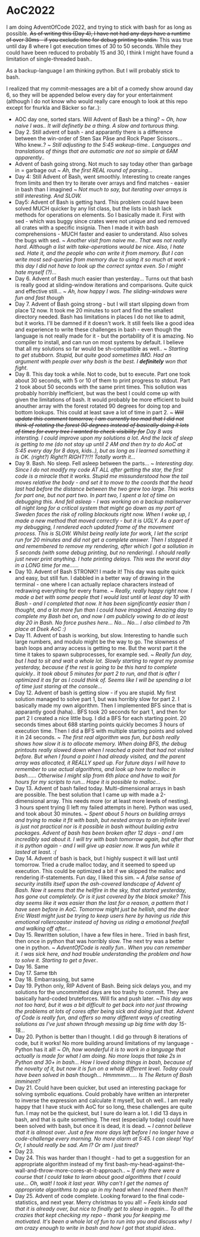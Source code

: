 
# AoC2022
I am doing AdventOfCode 2022, and trying to stick with bash for as long as possible. ~~As of writing this (Day 4), I have not had any days have a runtime of over 30ms - if you exclude time for debug printing to stdin.~~ This was true until day 8 where I got execution times of 30 to 50 seconds. While they could have been reduced to probably 15 and 30, I think I might have found a limitation of single-threaded bash..

As a backup-language I am thinking python. But I will probably stick to bash.

I realized that my commit-messages are a bit of a comedy show around day 6, so they will be appended below every day for your entertainment (although I do not know who would really care enough to look at this repo except for fnurkla and Bäcker so far..):

 * AOC day one, sorted stars. Will Advent of Bash be a thing? ~ *Oh, how naive I was.. It will definetly be a thing. A slow and torturous thing.*
 * Day 2. Still advent of bash - and apparantly there is a difference between the win-order of Sten Sax Påse and Rock Paper Scissors... Who knew..? ~ *Still adjusting to the 5:45 wakeup-time.. Languages and translations of things that are automatic are not so simple at 6AM apparently..*
 * Advent of bash going strong. Not much to say today other than garbage in = garbage out ~ *Ah, the first REAL round of parsing...*
 * Day 4: Still Advent of Bash, went smoothly. Interesting to create ranges from limits and then try to iterate over arrays and find matches - easier in bash than I imagined ~ *Not much to say, but iterating over arrays is still interesting. And SLOW.*
 * Day5: Advent of Bash is getting hard. This problem could have been solved MUCH quicker by any list class, but the lists in bash lack methods for operations on elements. So I basically made it. First with sed - which was buggy since crates were not unique and sed removed all crates with a specific insignia. Then I made it with bash comprehensions - MUCH faster and easier to understand. Also solves the bugs with sed. ~ *Another visit from naive me.. That was not really hard. Although a list with take-operations would be nice. Also, I hate sed. Hate it, and the people who can write it from memory. But I can write most sed-queries from memory due to using it so much at work - this day I did not have to look up the correct syntax even. So I might hate myself (?)...*
 * Day 6. Advent of Bash much easier than yesterday... Turns out that bash is really good at sliding-window iterations and comparisons. Quite quick and effective still... ~ *Ah, how happy I was. The sliding-windows were fun and fast though*
 * Day 7. Advent of Bash going strong - but I will start slipping down from place 12 now. It took me 20 minutes to sort and find the smallest directory needed. Bash has limitations in places I do not like to admit, but it works. I'll be damned if it doesn't work. It still feels like a good idea and experience to write these challenges in bash - even though the language is not really made for it - but the portability of it is amazing. No compiler to install, and can run on most systems by default. I believe that all my solutions so far would be sh-compatible as well.. ~ *Starting to get stubborn. Stupid, but quite good sometimes IMO. Had an argument with people over why bash is the best. I **definitely** won that fight.*
 * Day 8. This day took a while. Not to code, but to execute. Part one took about 30 seconds, with 5 or 10 of them to print progress to stdout. Part 2 took about 50 seconds with the same print times. This sollution was probably horribly inefficient, but was the best I could come up with given the limitations of bash. It would probably be more efficient to build anouther array with the forest rotated 90 degrees for doing top and bottom lookups. This could at least save a lot of time in part 2. ~ ~~*Will update this comment tomorrow, I am currently too mad that I did not think of rotating the forest 90 degrees instead of basically doing it lots of times for every tree I wanted to check visibility for*~~ *Day 8 was intersting. I could improve upon my solutions a lot. And the lack of sleep is getting to me (do not stay up until 2 AM and then try to do AoC at 5:45 every day for 8 days, kids..), but as long as I learned something it is OK. (right?) Right?! RIGHT?!?! Totally worth it...*
 * Day 9. Bash. No sleep. Fell asleep between the parts... ~ *Interesting day. Since I do not modify my code AT ALL after getting the star, the first code is a miracle that it works. Stupid me missunderstood how the tail moves relative the body - and set it to move to the coords that the head last had before the distance between the two grew too large. This works for part one, but not part two. In part two, I spent a lot of time on debugging this. And fell asleep - I was working on a backup mailserver all night long for a critical system that might go down as my part of Sweden faces the risk of rolling blackouts right now. When I woke up, I made a new method that moved correctly - but it is UGLY. As a part of my debugging, I rendered each updated frame of the movement process. This is SLOW. Whilst being really late for work, I let the script run for 20 minutes and did not get a complete answer. Then I stopped it and remembered to remove my rendering, after which I got a sollution in 5 seconds (with some debug printing, but no rendering). I should really just never print anything. I hate printing delays. This was the worst day in a LONG time for me......*
 * Day 10. Advent of Bash STRONK!! I made it! This day was quite quick and easy, but still fun. I dabbled in a better way of drawing in the terminal - one where I can actually replace characters instead of redrawing everything for every frame. ~ *Really, really happy right now. I made a bet with some people that I would last until at least day 10 with Bash - and I completed that now. It has been significantly easier than I thought, and a lot more fun than I could have imagined. Amazing day to complete my Bash bet on, and now I am publicly vowing to do at least day 20 in Bash. No force pushes here... No... No... I also climbed to 7th place at Dsek AoC :)*
 * Day 11. Advent of bash is working, but slow. Interesting to handle such large numbers, and modulo might be the way to go. The slowness of bash loops and array access is getting to me. But the worst part it the time it takes to spawn subprocesses, for example sed. ~ *Really fun day, but I had to sit and wait a whole lot. Slowly starting to regret my promise yesterday, because if the rest is going to be this hard to complete quickly.. It took about 5 minutes for part 2 to run, and that is after I optimized it as far as I could think of. Seems like I will be spending a lot of time just staring at the console...*
 * Day 12. Advent of bash is getting slow - if you are stupid. My first solution managed to solve part 1, but was horribly slow for part 2. I basically made my own algorithm. Then I implemented BFS since that is apparantly good (haha).. BFS took 20 seconds for part 1, and then for part 2 I created a nice little bug. I did a BFS for each starting point. 20 seconds times about 688 starting points quickly becomes 3 hours of execution time. Then I did a BFS with multiple starting points and solved it in 24 seconds. ~ *The first real algorithm was fun, but bash really shows how slow it is to allocate memory. When doing BFS, the debug printouts really slowed down when I reached a point that had not visited before. But when I found a point I had already visited, and the parent array was allocated, it REALLY sped up. For future days I will have to remember to use actual algorithms, and look up how to malloc in bash...... Otherwise I might slip from 6th place and have to wait for hours for my scripts to run... Hope it is possible to malloc...*
 * Day 13. Advent of bash failed today. Multi-dimensional arrays in bash are possible. The best solution that I came up with made a 2-dimensional array. This needs more (or at least more levels of nesting). 3 hours spent trying (I left my failed attempts in here). Python was used, and took about 30 minutes. ~ *Spent about 5 hours on building arrays and trying to make it fit with bash, but nested arrays to an infinite level is just not practical nor is it possible in bash without building extra packages. Advent of bash has been broken after 12 days - and I am incredibly sad about it. I will try with bash tomorrow again, but after that it is python again - and I will give up easier now. It was fun while it lasted at least. :(*
 * Day 14. Advent of bash is back, but I highly suspect it will last until tomorrow. Tried a crude malloc today, and it seemed to speed up execution. This could be optimized a bit if we skipped the malloc and rendering if-statements. Fun day, I liked this sim. ~ *A false sense of security instills itself upon the ash-covered landscape of Advent of Bash. Now it seems that the hellfire in the sky, that started yesterday, has gone out completely. Or is it just covered by the black smoke? This day seems like it was easier than the last for a reason, a pattern that I have seen before in AoC. Tomorrow might just be hellish, and the dear Eric Wastl might just be trying to keep users here by having us ride this emotional rollercoaster instead of having us riding a emotional freefall and walking off after...*
 * Day 15. Rewritten solution, I have a few files in here.. Tried in bash first, then once in python that was horribly slow. The next try was a better one in python. ~ *AdventOfCode is really fun.. When you can remember it. I was sick here, and had trouble understanding the problem and how to solve it. Starting to get a fever..*
 * Day 16. Same
 * Day 17. Same tbh
 * Day 18. Embarrassing, but same
 * Day 19. Python only, RIP Advent of Bash. Being sick delays you, and my solutions for the uncommitted days are too trashy to commit. They are basically hard-coded bruteforces. Will fix and push later. ~*This day was not too hard, but it was a bit difficult to get back into not just throwing the problems at lots of cores after being sick and doing just that. Advent of Code is really fun, and offers so many different ways of creating solutions as I've just shown through messing up big time with day 15-18...*
 * Day 20. Python is better than I thought. I did go through 8 iterations of code, but it works! No more building around limitations of my language - Python has it all! ~ *Oh, how wonderful it is to work in a language that actually is made for what I am doing. No more loops that take 2s in Python and 30+ in bash... How I loved doing things in bash, because of the novelty of it, but now it is fun on a whole different level. Today could have been solved in bash though... Hmmmmm..... Is The Return of Bash imminent?*
 * Day 21. Could have been quicker, but used an interesting package for solving symbolic equations. Could probably have written an interpreter to inverse the expression and calculate it myself, but oh well.. I am really happy that I have stuck with AoC for so long, these challenges are quite fun. I may not be the quickest, but I sure do learn a lot. I did 13 days in bash, and that is quite something. The rest (especially today) could have been solved with bash, but once it is dead, it is dead. ~ *I cannot believe that it is almost over. Just a few more days left before I no longer have a code-challenge every morning. No more alarm at 5:45. I can sleep! Yay! Or, I should really be sad. Am I? Or am I just tired?*
 * Day 23.
 * Day 24. This was harder than I thought - had to get a suggestion for an appropriate algorithm instead of my first bash-my-head-against-the-wall-and-throw-more-cores-at-it-approach.. ~ *If only there were a course that I could take to learn about good algorithms that I could use... Oh, wait! I took it last year. Why can't I get the names of appropriate algorithms to pop up in my head when I need them then?!*
 * Day 25. Advent of code complete. Looking forward to the final code-statistics, and next year. Merry christmas to you all! ~ *Feels kinda sad that it is already over, but nice to finally get to sleep in again... To all the crazies that kept checking my repo - thank you for keeping me motivated. It's been a whole lot of fun to run into you and discuss why I am crazy enough to write in bash and how I got that stupid idea..*
